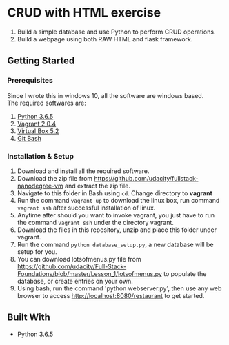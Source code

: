 # CRUD with HTML exercise

1. Build a simple database and use Python to perform CRUD operations.
2. Build a webpage using both RAW HTML and flask framework.

## Getting Started

### Prerequisites

Since I wrote this in windows 10, all the software are windows based.  
The required softwares are:

1. [Python 3.6.5](https://wiki.python.org/moin/BeginnersGuide/Download)
2. [Vagrant 2.0.4](https://www.vagrantup.com/downloads.html)
3. [Virtual Box 5.2](https://www.virtualbox.org/wiki/Downloads)
4. [Git Bash](https://git-scm.com/downloads)

### Installation & Setup

1. Download and install all the required software.
2. Download the zip file from <https://github.com/udacity/fullstack-nanodegree-vm> and extract the zip file.
3. Navigate to this folder in Bash using `cd`. Change directory to <b>vagrant</b>
4. Run the command `vagrant up` to download the linux box, run command `vagrant ssh` after successful installation of linux.
5. Anytime after should you want to invoke vagrant, you just have to run the command `vagrant ssh` under the directory vagrant.
5. Download the files in this repository, unzip and place this folder under vagrant.
6. Run the command `python database_setup.py`, a new database will be setup for you.
7. You can download lotsofmenus.py file from <https://github.com/udacity/Full-Stack-Foundations/blob/master/Lesson_1/lotsofmenus.py> to populate the database, or create entries on your own.
8. Using bash, run the command 'python webserver.py', then use any web browser to access <http://localhost:8080/restaurant> to get started.


## Built With

* Python 3.6.5
